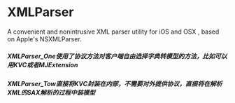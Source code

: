 # XMLParser
A convenient and nonintrusive XML parser utility for iOS and OSX , based on Apple's NSXMLParser.

##### XMLParser_One使用了协议方法对客户端自由选择字典转模型的方法，比如可以用KVC或者MJExtension

##### XMLParser_Tow直接将KVC封装在内部，不需要对外提供协议，直接将在解析XML的SAX解析的过程中装模型
